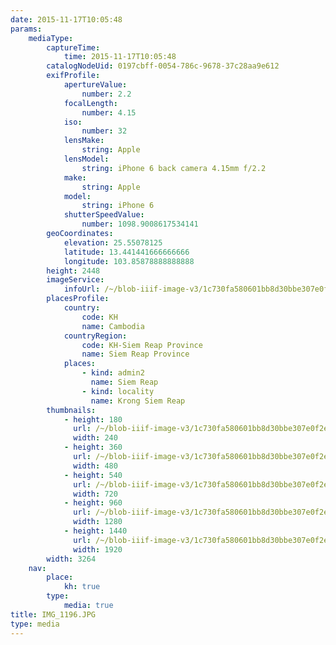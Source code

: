 ```yaml
---
date: 2015-11-17T10:05:48
params:
    mediaType:
        captureTime:
            time: 2015-11-17T10:05:48
        catalogNodeUid: 0197cbff-0054-786c-9678-37c28aa9e612
        exifProfile:
            apertureValue:
                number: 2.2
            focalLength:
                number: 4.15
            iso:
                number: 32
            lensMake:
                string: Apple
            lensModel:
                string: iPhone 6 back camera 4.15mm f/2.2
            make:
                string: Apple
            model:
                string: iPhone 6
            shutterSpeedValue:
                number: 1098.9008617534141
        geoCoordinates:
            elevation: 25.55078125
            latitude: 13.441441666666666
            longitude: 103.85878888888888
        height: 2448
        imageService:
            infoUrl: /~/blob-iiif-image-v3/1c730fa580601bb8d30bbe307e0f2efbe6811e3bb59a848728fc9ed2aa81f3b0/info.json
        placesProfile:
            country:
                code: KH
                name: Cambodia
            countryRegion:
                code: KH-Siem Reap Province
                name: Siem Reap Province
            places:
                - kind: admin2
                  name: Siem Reap
                - kind: locality
                  name: Krong Siem Reap
        thumbnails:
            - height: 180
              url: /~/blob-iiif-image-v3/1c730fa580601bb8d30bbe307e0f2efbe6811e3bb59a848728fc9ed2aa81f3b0/full/240%2C180/0/default.jpg
              width: 240
            - height: 360
              url: /~/blob-iiif-image-v3/1c730fa580601bb8d30bbe307e0f2efbe6811e3bb59a848728fc9ed2aa81f3b0/full/480%2C360/0/default.jpg
              width: 480
            - height: 540
              url: /~/blob-iiif-image-v3/1c730fa580601bb8d30bbe307e0f2efbe6811e3bb59a848728fc9ed2aa81f3b0/full/720%2C540/0/default.jpg
              width: 720
            - height: 960
              url: /~/blob-iiif-image-v3/1c730fa580601bb8d30bbe307e0f2efbe6811e3bb59a848728fc9ed2aa81f3b0/full/1280%2C960/0/default.jpg
              width: 1280
            - height: 1440
              url: /~/blob-iiif-image-v3/1c730fa580601bb8d30bbe307e0f2efbe6811e3bb59a848728fc9ed2aa81f3b0/full/1920%2C1440/0/default.jpg
              width: 1920
        width: 3264
    nav:
        place:
            kh: true
        type:
            media: true
title: IMG_1196.JPG
type: media
---
```

